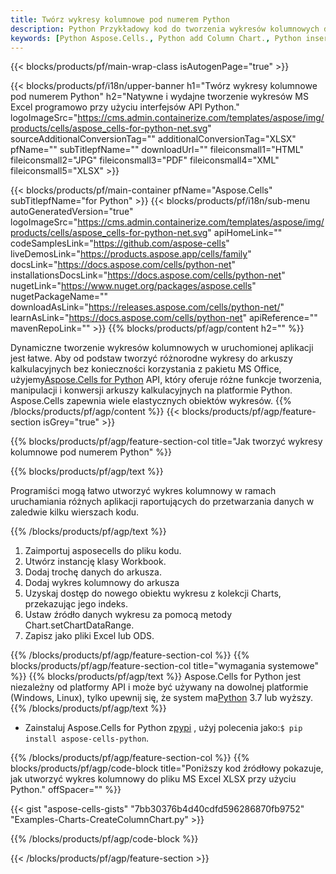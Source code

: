 ```yaml
---
title: Twórz wykresy kolumnowe pod numerem Python
description: Python Przykładowy kod do tworzenia wykresów kolumnowych do programu Excel przy użyciu biblioteki Python. Użyj tego kodu, aby utworzyć wykres kolumnowy do programu MS Excel w aplikacji opartej na Python.
keywords: [Python Aspose.Cells., Python add Column Chart., Python insert Column Chart., Python create Column Chart]
---
```

{{< blocks/products/pf/main-wrap-class isAutogenPage="true" >}}

{{< blocks/products/pf/i18n/upper-banner h1="Twórz wykresy kolumnowe pod numerem Python" h2="Natywne i wydajne tworzenie wykresów MS Excel programowo przy użyciu interfejsów API Python." logoImageSrc="https://cms.admin.containerize.com/templates/aspose/img/products/cells/aspose_cells-for-python-net.svg" sourceAdditionalConversionTag="" additionalConversionTag="XLSX" pfName="" subTitlepfName="" downloadUrl="" fileiconsmall1="HTML" fileiconsmall2="JPG" fileiconsmall3="PDF" fileiconsmall4="XML" fileiconsmall5="XLSX" >}}

{{< blocks/products/pf/main-container pfName="Aspose.Cells" subTitlepfName="for Python" >}}
{{< blocks/products/pf/i18n/sub-menu autoGeneratedVersion="true" logoImageSrc="https://cms.admin.containerize.com/templates/aspose/img/products/cells/aspose_cells-for-python-net.svg" apiHomeLink="" codeSamplesLink="https://github.com/aspose-cells" liveDemosLink="https://products.aspose.app/cells/family" docsLink="https://docs.aspose.com/cells/python-net" installationsDocsLink="https://docs.aspose.com/cells/python-net" nugetLink="https://www.nuget.org/packages/aspose.cells" nugetPackageName="" downloadAsLink="https://releases.aspose.com/cells/python-net/" learnAsLink="https://docs.aspose.com/cells/python-net" apiReference="" mavenRepoLink="" >}}
{{% blocks/products/pf/agp/content h2="" %}}

 Dynamiczne tworzenie wykresów kolumnowych w uruchomionej aplikacji jest łatwe. Aby od podstaw tworzyć różnorodne wykresy do arkuszy kalkulacyjnych bez konieczności korzystania z pakietu MS Office, użyjemy[Aspose.Cells for Python](https://pypi.org/project/aspose-cells-python) API, który oferuje różne funkcje tworzenia, manipulacji i konwersji arkuszy kalkulacyjnych na platformie Python. Aspose.Cells zapewnia wiele elastycznych obiektów wykresów.
{{% /blocks/products/pf/agp/content %}}
{{< blocks/products/pf/agp/feature-section isGrey="true" >}}

{{% blocks/products/pf/agp/feature-section-col title="Jak tworzyć wykresy kolumnowe pod numerem Python" %}}

{{% blocks/products/pf/agp/text %}}

Programiści mogą łatwo utworzyć wykres kolumnowy w ramach uruchamiania różnych aplikacji raportujących do przetwarzania danych w zaledwie kilku wierszach kodu.

{{% /blocks/products/pf/agp/text %}}

1. Zaimportuj asposecells do pliku kodu.
1. Utwórz instancję klasy Workbook.
1. Dodaj trochę danych do arkusza.
1. Dodaj wykres kolumnowy do arkusza
1. Uzyskaj dostęp do nowego obiektu wykresu z kolekcji Charts, przekazując jego indeks.
1. Ustaw źródło danych wykresu za pomocą metody Chart.setChartDataRange.
1. Zapisz jako pliki Excel lub ODS.

{{% /blocks/products/pf/agp/feature-section-col %}}
{{% blocks/products/pf/agp/feature-section-col title="wymagania systemowe" %}}
{{% blocks/products/pf/agp/text %}}
 Aspose.Cells for Python jest niezależny od platformy API i może być używany na dowolnej platformie (Windows, Linux), tylko upewnij się, że system ma[Python](https://www.python.org/downloads/) 3.7 lub wyższy.
{{% /blocks/products/pf/agp/text %}}

-  Zainstaluj Aspose.Cells for Python z<a href="https://pypi.org/project/aspose-cells-python/">pypi</a> , użyj polecenia jako:<code>$ pip install aspose-cells-python</code>.

{{% /blocks/products/pf/agp/feature-section-col %}}
{{% blocks/products/pf/agp/code-block title="Poniższy kod źródłowy pokazuje, jak utworzyć wykres kolumnowy do pliku MS Excel XLSX przy użyciu Python." offSpacer="" %}}

{{< gist "aspose-cells-gists" "7bb30376b4d40cdfd596286870fb9752" "Examples-Charts-CreateColumnChart.py" >}}

{{% /blocks/products/pf/agp/code-block %}}

{{< /blocks/products/pf/agp/feature-section >}}

<!-- aboutfile Starts -->
